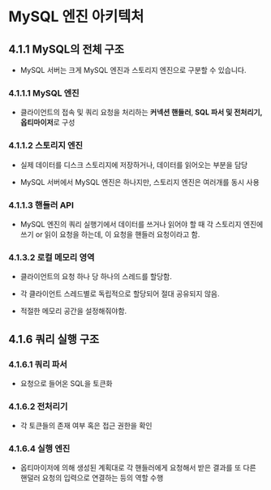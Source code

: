 # MySQL 엔진 아키텍처

## 4.1.1 MySQL의 전체 구조

- MySQL 서버는 크게 MySQL 엔진과 스토리지 엔진으로 구분할 수 있습니다.

### 4.1.1.1 MySQL 엔진

- 클라이언트의 접속 및 쿼리 요청을 처리하는 **커넥션 핸들러**, **SQL 파서 및 전처리기, 옵티마이저**로 구성

### 4.1.1.2 스토리지 엔진

- 실제 데이터를 디스크 스토리지에 저장하거나, 데이터를 읽어오는 부분을 담당

- MySQL 서버에서 MySQL 엔진은 하나지만, 스토리지 엔진은 여러개를 동시 사용

### 4.1.1.3 핸들러 API

- MySQL 엔진의 쿼리 실행기에서 데이터를 쓰거나 읽어야 할 때 각 스토리지 엔진에 쓰기 or 읽이 요청을 하는데, 이 요청을 핸들러 요청이라고 함.

### 4.1.3.2 로컬 메모리 영역

- 클라이언트의 요청 하나 당 하나의 스레드를 할당함.

- 각 클라이언트 스레드별로 독립적으로 할당되어 절대 공유되지 않음.

- 적절한 메모리 공간을 설정해줘야함.

## 4.1.6 쿼리 실행 구조

### 4.1.6.1 쿼리 파서

- 요청으로 들어온 SQL을 토큰화

### 4.1.6.2 전처리기

- 각 토큰들의 존재 여부 혹은 접근 권한을 확인

### 4.1.6.4 실행 엔진

- 옵티마이저에 의해 생성된 계획대로 각 핸들러에게 요청해서 받은 결과를 또 다른 핸덜러 요청의 입력으로 연결하는 등의 역할 수행

